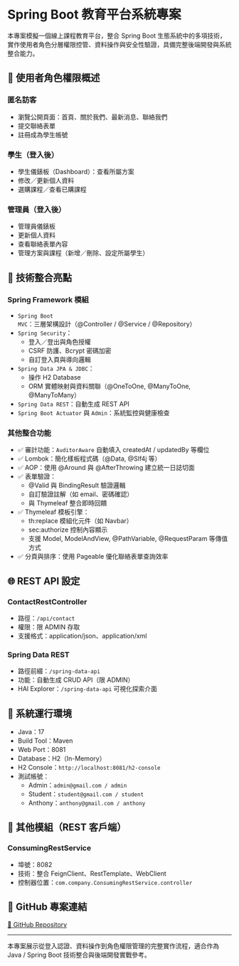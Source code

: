 # Spring Boot 教育平台系統專案

本專案模擬一個線上課程教育平台，整合 Spring Boot 生態系統中的多項技術，實作使用者角色分層權限控管、資料操作與安全性驗證，具備完整後端開發與系統整合能力。

## 🧩 使用者角色權限概述

### 匿名訪客
- 瀏覽公開頁面：首頁、關於我們、最新消息、聯絡我們
- 提交聯絡表單
- 註冊成為學生帳號

### 學生（登入後）
- 學生儀錶板（Dashboard）：查看所屬方案
- 修改／更新個人資料
- 選購課程／查看已購課程

### 管理員（登入後）
- 管理員儀錶板
- 更新個人資料
- 查看聯絡表單內容
- 管理方案與課程（新增／刪除、設定所屬學生）

## 🔧 技術整合亮點

### Spring Framework 模組
- `Spring Boot MVC`：三層架構設計（@Controller / @Service / @Repository）
- `Spring Security`：
  - 登入／登出與角色授權
  - CSRF 防護、Bcrypt 密碼加密
  - 自訂登入頁與導向邏輯
- `Spring Data JPA & JDBC`：
  - 操作 H2 Database
  - ORM 實體映射與資料關聯（@OneToOne, @ManyToOne, @ManyToMany）
- `Spring Data REST`：自動生成 REST API
- `Spring Boot Actuator` 與 `Admin`：系統監控與健康檢查

### 其他整合功能
- ✅ 審計功能：`AuditorAware` 自動填入 createdAt / updatedBy 等欄位
- ✅ Lombok：簡化樣板程式碼（@Data, @Slf4j 等）
- ✅ AOP：使用 @Around 與 @AfterThrowing 建立統一日誌切面
- ✅ 表單驗證：
  - @Valid 與 BindingResult 驗證邏輯
  - 自訂驗證註解（如 email、密碼確認）
  - 與 Thymeleaf 整合即時回饋
- ✅ Thymeleaf 模板引擎：
  - th:replace 模組化元件（如 Navbar）
  - sec:authorize 控制內容顯示
  - 支援 Model, ModelAndView, @PathVariable, @RequestParam 等傳值方式
- ✅ 分頁與排序：使用 Pageable 優化聯絡表單查詢效率

## 🌐 REST API 設定

### ContactRestController
- 路徑：`/api/contact`
- 權限：限 ADMIN 存取
- 支援格式：application/json、application/xml

### Spring Data REST
- 路徑前綴：`/spring-data-api`
- 功能：自動生成 CRUD API（限 ADMIN）
- HAl Explorer：`/spring-data-api` 可視化探索介面

## 🧪 系統運行環境

- Java：17  
- Build Tool：Maven  
- Web Port：8081  
- Database：H2（In-Memory）
- H2 Console：`http://localhost:8081/h2-console`  
- 測試帳號：
  - Admin：`admin@gmail.com / admin`
  - Student：`student@gmail.com / student`
  - Anthony：`anthony@gmail.com / anthony`

## 🔁 其他模組（REST 客戶端）

### ConsumingRestService
- 埠號：8082
- 技術：整合 FeignClient、RestTemplate、WebClient
- 控制器位置：`com.company.ConsumingRestService.controller`

## 🔗 GitHub 專案連結

[📁 GitHub Repository](https://github.com/anthonysk0210/spring.git)

---

本專案展示從登入認證、資料操作到角色權限管理的完整實作流程，適合作為 Java / Spring Boot 技術整合與後端開發實戰參考。

